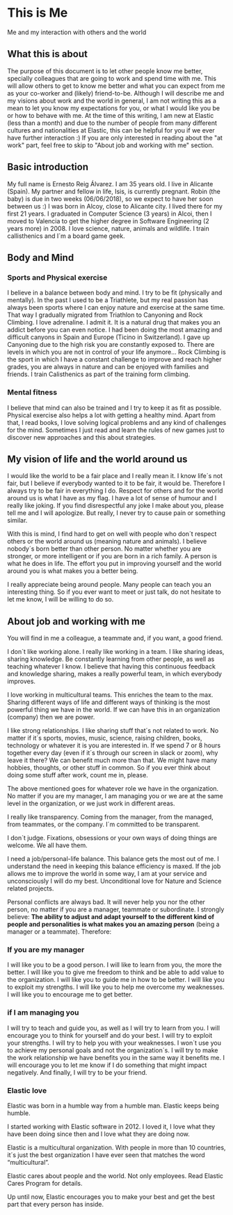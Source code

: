 # This is Me
Me and my interaction with others and the world

## What this is about
The purpose of this document is to let other people know me better, specially colleagues that are going to work and spend time with me.
This will allow others to get to know me better and what you can expect from me as your co-worker and (likely) friend-to-be.
Although I will describe me and my visions about work and the world in general, I am not writing this as a mean to let you know my expectations for you, or what I would like you be or how to behave with me.
At the time of this writing, I am new at Elastic (less than a month) and due to the number of people from many different cultures and nationalities at Elastic, this can be helpful for you if we ever have further interaction :)
If you are only interested in reading about the "at work" part, feel free to skip to "About job and working with me" section.

## Basic introduction
My full name is Ernesto Reig Álvarez. I am 35 years old. I live in Alicante (Spain). My partner and fellow in life, Isis, is currently pregnant. Robin (the baby) is due in two weeks (06/06/2018), so we expect to have her soon between us :)
I was born in Alcoy, close to Alicante city. I lived there for my first 21 years. I graduated in Computer Science (3 years) in Alcoi, then I moved to Valencia to get the higher degree in Software Engineering (2 years more) in 2008.
I love science, nature, animals and wildlife. I train callisthenics and I´m a board game geek.

## Body and Mind
### Sports and Physical exercise
I believe in a balance between body and mind. I try to be fit (physically and mentally). In the past I used to be a Triathlete, but my real passion has always been sports where I can enjoy nature and exercise at the same time. That way I gradually migrated from Triathlon to Canyoning and Rock Climbing. I love adrenaline. I admit it. It is a natural drug that makes you an addict before you can even notice. I had been doing the most amazing and difficult canyons in Spain and Europe (Ticino in Switzerland). I gave up Canyoning due to the high risk you are constantly exposed to. There are levels in which you are not in control of your life anymore... Rock Climbing is the sport in which I have a constant challenge to improve and reach higher grades, you are always in nature and can be enjoyed with families and friends. I train Calisthenics as part of the training form climbing.

### Mental fitness
I believe that mind can also be trained and I try to keep it as fit as possible. Physical exercise also helps a lot with getting a healthy mind. Apart from that, I read books, I love solving logical problems and any kind of challenges for the mind. Sometimes I just read and learn the rules of new games just to discover new approaches and this about strategies.

## My vision of life and the world around us
I would like the world to be a fair place and I really mean it. I know life´s not fair, but I believe if everybody wanted to it to be fair, it would be. Therefore I always try to be fair in everything I do.
Respect for others and for the world around us is what I have as my flag. I have a lot of sense of humour and I really like joking. If you find disrespectful any joke I make about you, please tell me and I will apologize. But really, I never try to cause pain or something similar.

With this is mind, I find hard to get on well with people who don´t respect others or the world around us (meaning nature and animals).
I believe nobody´s born better than other person. No matter whether you are stronger, or more intelligent or if you are born in a rich family. A person is what he does in life. The effort you put in improving yourself and the world around you is what makes you a better being.

I really appreciate being around people. Many people can teach you an interesting thing. So if you ever want to meet or just talk, do not hesitate to let me know, I will be willing to do so.

## About job and working with me
You will find in me a colleague, a teammate and, if you want, a good friend.

I don´t like working alone. I really like working in a team. I like sharing ideas, sharing knowledge. Be constantly learning from other people, as well as teaching whatever I know. I believe that having this continuous feedback and knowledge sharing, makes a really powerful team, in which everybody improves.

I love working in multicultural teams. This enriches the team to the max. Sharing different ways of life and different ways of thinking is the most powerful thing we have in the world. If we can have this in an organization (company) then we are power.

I like strong relationships. I like sharing stuff that´s not related to work. No matter if it´s sports, movies, music, science, raising children, books, technology or whatever it is you are interested in. If we spend 7 or 8 hours together every day (even if it´s through our screen in slack or zoom), why leave it there? We can benefit much more than that. We might have many hobbies, thoughts, or other stuff in common. So if you ever think about doing some stuff after work, count me in, please.

The above mentioned goes for whatever role we have in the organization. No matter if you are my manager, I am managing you or we are at the same level in the organization, or we just work in different areas.

I really like transparency. Coming from the manager, from the managed, from teammates, or the company. I´m committed to be transparent.

I don´t judge. Fixations, obsessions or your own ways of doing things are welcome. We all have them.

I need a job/personal-life balance. This balance gets the most out of me. I understand the need in keeping this balance efficiency is maxed.
If the job allows me to improve the world in some way, I am at your service and unconsciously I will do my best. Unconditional love for Nature and Science related projects.

Personal conflicts are always bad. It will never help you nor the other person, no matter if you are a manager, teammate or subordinate. I strongly believe: **The ability to adjust and adapt yourself to the different kind of people and personalities is what makes you an amazing person** (being a manager or a teammate). Therefore:
### If you are my manager
I will like you to be a good person. I will like to learn from you, the more the better. I will like you to give me freedom to think and be able to add value to the organization. I will like you to guide me in how to be better. I will like you to exploit my strengths. I will like you to help me overcome my weaknesses. I will like you to encourage me to get better.
### if I am managing you
I will try to teach and guide you, as well as I will try to learn from you. I will encourage you to think for yourself and do your best. I will try to exploit your strengths. I will try to help you with your weaknesses. I won´t use you to achieve my personal goals and not the organization´s. I will try to make the work relationship we have benefits you in the same way it benefits me. I will encourage you to let me know if I do something that might impact negatively. And finally, I will try to be your friend.


### Elastic love
Elastic was born in a humble way from a humble man. Elastic keeps being humble.

I started working with Elastic software in 2012. I loved it, I love what they have been doing since then and I love what they are doing now.

Elastic is a multicultural organization. With people in more than 10 countries, it´s just the best organization I have ever seen that matches the word “multicultural”.

Elastic cares about people and the world. Not only employees. Read Elastic Cares Program for details.

Up until now, Elastic encourages you to make your best and get the best part that every person has inside.
